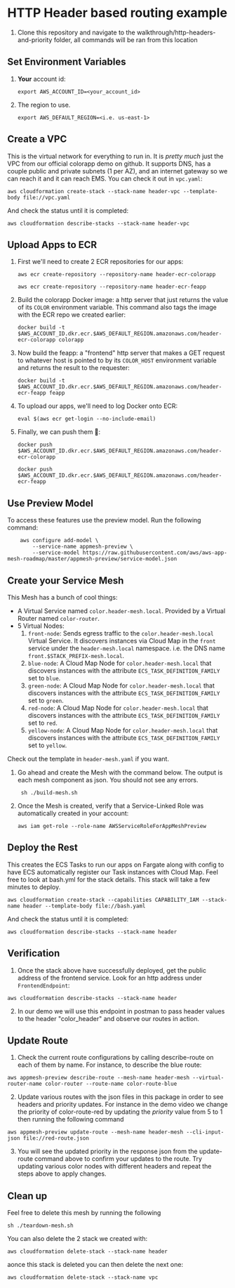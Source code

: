 # HTTP Header based routing example

1. Clone this repository and navigate to the walkthrough/http-headers-and-priority folder, all commands will be ran from this location


## Set Environment Variables

1. **Your** account id:
    ```
    export AWS_ACCOUNT_ID=<your_account_id>
    ```

3. The region to use.
    ```
    export AWS_DEFAULT_REGION=<i.e. us-east-1>
    ```

## Create a VPC
This is the virtual network for everything to run in. It is *pretty much* just the VPC from our official colorapp demo on github. It supports DNS, has a couple public and private subnets (1 per AZ), and an internet gateway so we can reach it and it can reach EMS. You can check it out in `vpc.yaml`:
```
aws cloudformation create-stack --stack-name header-vpc --template-body file://vpc.yaml
```
And check the status until it is completed:
```
aws cloudformation describe-stacks --stack-name header-vpc
```

## Upload Apps to ECR

1. First we'll need to create 2 ECR repositories for our apps:
    ```
    aws ecr create-repository --repository-name header-ecr-colorapp
    ```
    ```
    aws ecr create-repository --repository-name header-ecr-feapp
    ```
2. Build the colorapp Docker image: a http server that just returns the value of its `COLOR` environment variable. This command also tags the image with the ECR repo we created earlier:
    ```
    docker build -t $AWS_ACCOUNT_ID.dkr.ecr.$AWS_DEFAULT_REGION.amazonaws.com/header-ecr-colorapp colorapp
    ```
3. Now build the feapp: a "frontend" http server that makes a GET request to whatever host is pointed to by its `COLOR_HOST` environment variable and returns the result to the requester:
    ```
    docker build -t $AWS_ACCOUNT_ID.dkr.ecr.$AWS_DEFAULT_REGION.amazonaws.com/header-ecr-feapp feapp
    ```
4. To upload our apps, we'll need to log Docker onto ECR:
    ```
    eval $(aws ecr get-login --no-include-email)
    ```
5. Finally, we can push them 🚀:
    ```
    docker push $AWS_ACCOUNT_ID.dkr.ecr.$AWS_DEFAULT_REGION.amazonaws.com/header-ecr-colorapp
    ```
    ```
    docker push $AWS_ACCOUNT_ID.dkr.ecr.$AWS_DEFAULT_REGION.amazonaws.com/header-ecr-feapp
    ```

## Use Preview Model

To access these features use the preview model. Run the following command:

```
    aws configure add-model \
        --service-name appmesh-preview \
        --service-model https://raw.githubusercontent.com/aws/aws-app-mesh-roadmap/master/appmesh-preview/service-model.json
```


## Create your Service Mesh
This Mesh has a bunch of cool things:
* A Virtual Service named `color.header-mesh.local`. Provided by a Virtual Router named `color-router`.
* 5 Virtual Nodes:
  1. `front-node`: Sends egress traffic to the `color.header-mesh.local` Virtual Service. It discovers instances via Cloud Map in the `front` service under the `header-mesh.local` namespace. i.e. the DNS name `front.$STACK_PREFIX-mesh.local`.
  2. `blue-node`: A Cloud Map Node for `color.header-mesh.local` that discovers instances with the attribute `ECS_TASK_DEFINITION_FAMILY` set to `blue`.
  3. `green-node`: A Cloud Map Node for `color.header-mesh.local` that discovers instances with the attribute `ECS_TASK_DEFINITION_FAMILY` set to `green`.
  4. `red-node`: A Cloud Map Node for `color.header-mesh.local` that discovers instances with the attribute `ECS_TASK_DEFINITION_FAMILY` set to `red`.
  5. `yellow-node`: A Cloud Map Node for `color.header-mesh.local` that discovers instances with the attribute `ECS_TASK_DEFINITION_FAMILY` set to `yellow`.

Check out the template in `header-mesh.yaml` if you want.

1. Go ahead and create the Mesh with the command below. The output is each mesh component as json. You should not see any errors.
    ```
     sh ./build-mesh.sh 
    ```
    
2. Once the Mesh is created, verify that a Service-Linked Role was automatically created in your account:
    ```
    aws iam get-role --role-name AWSServiceRoleForAppMeshPreview
    ```

## Deploy the Rest
This creates the ECS Tasks to run our apps on Fargate along with config to have ECS automatically register our Task instances with Cloud Map. Feel free to look at bash.yml for the stack details. This stack will take a few minutes to deploy.

```
aws cloudformation create-stack --capabilities CAPABILITY_IAM --stack-name header --template-body file://bash.yaml
```
And check the status until it is completed:
```
aws cloudformation describe-stacks --stack-name header
```

## Verification

1. Once the stack above have successfully deployed, get the public address of the frontend service. Look for an http address under `FrontendEndpoint`:
  ```
  aws cloudformation describe-stacks --stack-name header
  ```
  
2. In our demo we will use this endpoint in postman to pass header values to the header "color_header" and observe our routes in action.

## Update Route

1. Check the current route configurations by calling describe-route on each of them by name. For instance, to describe the blue route:
  ```
  aws appmesh-preview describe-route --mesh-name header-mesh --virtual-router-name color-router --route-name color-route-blue
  ```

2. Update various routes with the json files in this package in order to see headers and priority updates. For instance in the demo video we change the priority of color-route-red by updating the *priority* value from 5 to 1 then running the following command 
  ```
  aws appmesh-preview update-route --mesh-name header-mesh --cli-input-json file://red-route.json
  ```

3. You will see the updated priority in the response json from the update-route command above to confirm your updates to the route. Try updating various color nodes with different headers and repeat the steps above to apply changes.

## Clean up 

Feel free to delete this mesh by running the following 
  ```
  sh ./teardown-mesh.sh
  ```

You can also delete the 2 stack we created with: 
  ```
  aws cloudformation delete-stack --stack-name header
  ```
  
 aonce this stack is deleted you can then delete the next one:
  
  ```
  aws cloudformation delete-stack --stack-name vpc
  ```